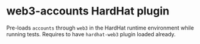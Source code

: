 # web3-accounts HardHat plugin

Pre-loads `accounts` through `web3` in the HardHat runtime environment while running tests.
Requires to have `hardhat-web3` plugin loaded already.